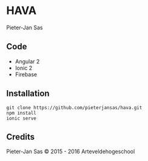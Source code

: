 HAVA
==================
Pieter-Jan Sas

Code
------------------
* Angular 2 
* Ionic 2 
* Firebase

Installation
------------------
    git clone https://github.com/pieterjansas/hava.git
    npm install
    ionic serve

Credits
------------------
Pieter-Jan Sas © 2015 - 2016 Arteveldehogeschool